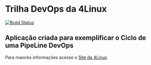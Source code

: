 # Trilha DevOps da 4Linux

<!-- Altere a Flag abaixo com sua URL do Travis -->
[![Build Status](https://travis-ci.com/romualdocampos/DevOpsLab-HelloWorld.svg?branch=master)](https://travis-ci.com/romualdocampos/DevOpsLab-HelloWorld)

## Aplicação criada para exemplificar o Ciclo de uma PipeLine DevOps


Para maiores informações acesse o [Site da 4Linux](https://www.4linux.com.br/cursos/devops)
